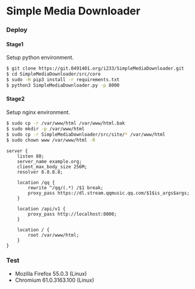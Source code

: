 # Simple Media Downloader

### Deploy

#### Stage1

Setup python environment.

```bash
$ git clone https://git.0491401.org/i233/SimpleMediaDownloader.git
$ cd SimpleMediaDownloader/src/core
$ sudo -H pip3 install -r requirements.txt
$ python3 SimpleMediaDownloader.py -p 8000
```

#### Stage2

Setup nginx environment.

```bash
$ sudo cp -r /var/www/html /var/www/html.bak
$ sudo mkdir -p /var/www/html
$ sudo cp -r SimpleMediaDownloader/src/site/* /var/www/html
$ sudo chown www /var/www/html -R
```

```nginx
server {
    listen 80;
    server_name example.org;
    client_max_body_size 256M;
    resolver 8.8.8.8;

    location /qq {
        rewrite ^/qq/(.*) /$1 break;
        proxy_pass https://dl.stream.qqmusic.qq.com/$1$is_args$args;
    }

    location /api/v1 {
        proxy_pass http://localhost:8000;
    }

    location / {
        root /var/www/html;
    }
}
```

### Test

+ Mozilla Firefox 55.0.3 (Linux)
+ Chromium 61.0.3163.100 (Linux)
